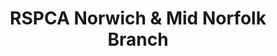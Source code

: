 ---
title: "RSPCA Norwich & Mid Norfolk Branch"
url: /attleborough/rspca-norwich-and-mid-norfolk-branch/
shop: charity
---
